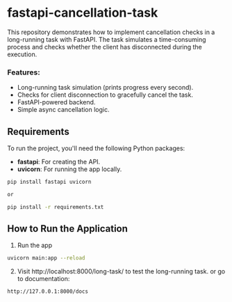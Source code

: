 # fastapi-cancellation-task

This repository demonstrates how to implement cancellation checks in a long-running task with FastAPI. The task simulates a time-consuming process and checks whether the client has disconnected during the execution.

### Features:
- Long-running task simulation (prints progress every second).
- Checks for client disconnection to gracefully cancel the task.
- FastAPI-powered backend.
- Simple async cancellation logic.

## Requirements

To run the project, you'll need the following Python packages:

- **fastapi**: For creating the API.
- **uvicorn**: For running the app locally.

```bash
pip install fastapi uvicorn

or 

pip install -r requirements.txt
```

## How to Run the Application

1. Run the app

```bash
uvicorn main:app --reload
```

2. Visit http://localhost:8000/long-task/ to test the long-running task. or go to documentation:
```bash
http://127.0.0.1:8000/docs
```

